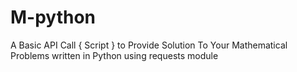 # M-python
A Basic API Call { Script } to Provide Solution To Your Mathematical Problems written in Python using requests module
